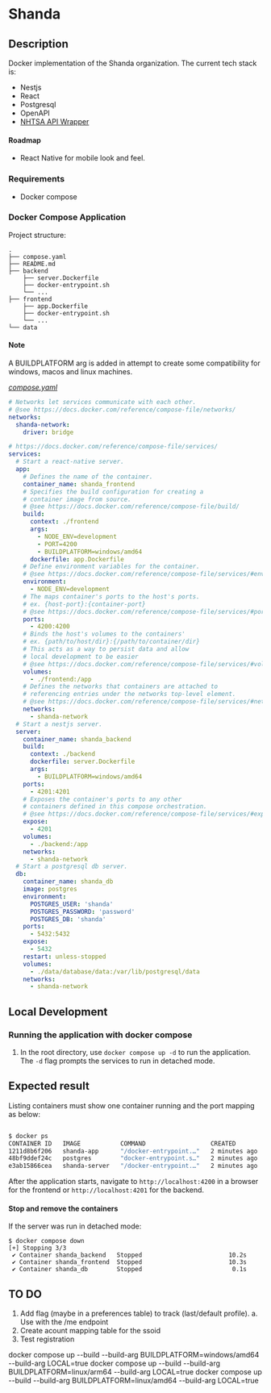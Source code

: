 # Shanda

## Description
Docker implementation of the Shanda organization. The current tech stack is:
* Nestjs
* React
* Postgresql
* OpenAPI
* [NHTSA API Wrapper](https://www.npmjs.com/package/@shaggytools/nhtsa-api-wrapper)

#### Roadmap
* React Native for mobile look and feel.

### Requirements

* Docker compose

### Docker Compose Application

Project structure:
```
.
├── compose.yaml
├── README.md
├── backend
    ├── server.Dockerfile
    ├── docker-entrypoint.sh
    └── ...
├── frontend
    ├── app.Dockerfile
    ├── docker-entrypoint.sh
    └── ...
└── data
```
#### Note
A BUILDPLATFORM arg is added in attempt to create some compatibility for windows, macos and linux machines.

[_compose.yaml_](compose.yaml)
```yaml
# Networks let services communicate with each other.
# @see https://docs.docker.com/reference/compose-file/networks/
networks:
  shanda-network:
    driver: bridge

# https://docs.docker.com/reference/compose-file/services/
services:
  # Start a react-native server.
  app:
    # Defines the name of the container.
    container_name: shanda_frontend
    # Specifies the build configuration for creating a
    # container image from source.
    # @see https://docs.docker.com/reference/compose-file/build/
    build:
      context: ./frontend
      args:
        - NODE_ENV=development
        - PORT=4200
        - BUILDPLATFORM=windows/amd64
      dockerfile: app.Dockerfile
    # Define environment variables for the container.
    # @see https://docs.docker.com/reference/compose-file/services/#environment
    environment:
      - NODE_ENV=development
    # The maps container's ports to the host's ports.
    # ex. {host-port}:{container-port}
    # @see https://docs.docker.com/reference/compose-file/services/#ports
    ports:
      - 4200:4200
    # Binds the host's volumes to the containers'
    # ex. {path/to/host/dir}:{/path/to/container/dir}
    # This acts as a way to persist data and allow
    # local development to be easier
    # @see https://docs.docker.com/reference/compose-file/services/#volumes
    volumes:
      - ./frontend:/app
    # Defines the networks that containers are attached to
    # referencing entries under the networks top-level element.
    # @see https://docs.docker.com/reference/compose-file/services/#networks
    networks:
      - shanda-network
  # Start a nestjs server.
  server:
    container_name: shanda_backend
    build:
      context: ./backend
      dockerfile: server.Dockerfile
      args:
        - BUILDPLATFORM=windows/amd64
    ports:
      - 4201:4201
    # Exposes the container's ports to any other
    # containers defined in this compose orchestration.
    # @see https://docs.docker.com/reference/compose-file/services/#expose
    expose:
      - 4201
    volumes:
      - ./backend:/app
    networks:
      - shanda-network
  # Start a postgresql db server.
  db:
    container_name: shanda_db
    image: postgres
    environment:
      POSTGRES_USER: 'shanda'
      POSTGRES_PASSWORD: 'password'
      POSTGRES_DB: 'shanda'
    ports:
      - 5432:5432
    expose:
      - 5432
    restart: unless-stopped
    volumes:
      - ./data/database/data:/var/lib/postgresql/data
    networks:
      - shanda-network
```

## Local Development
### Running the application with docker compose

1. In the root directory, use `docker compose up -d` to run the application. The `-d` flag prompts the services to run in detached mode.

## Expected result

Listing containers must show one container running and the port mapping as below:
```bash

$ docker ps
CONTAINER ID   IMAGE           COMMAND                  CREATED         STATUS         PORTS                                     NAMES
1211d8b6f206   shanda-app      "/docker-entrypoint.…"   2 minutes ago   Up 2 minutes   0.0.0.0:4200->4200/tcp, 19001-19002/tcp   shanda_frontend
48bf9ddef24c   postgres        "docker-entrypoint.s…"   2 minutes ago   Up 2 minutes   0.0.0.0:5432->5432/tcp                    shanda_db
e3ab15866cea   shanda-server   "/docker-entrypoint.…"   2 minutes ago   Up 2 minutes   0.0.0.0:4201->4201/tcp                    shanda_backend
```

After the application starts, navigate to `http://localhost:4200` in a browser for the frontend or `http://localhost:4201` for the backend.

#### Stop and remove the containers
If the server was run in detached mode:

```
$ docker compose down
[+] Stopping 3/3
 ✔ Container shanda_backend   Stopped                        10.2s
 ✔ Container shanda_frontend  Stopped                        10.3s
 ✔ Container shanda_db        Stopped                         0.1s
```

## TO DO
1. Add flag (maybe in a preferences table) to track (last/default profile).
  a. Use with the /me endpoint
2. Create acount mapping table for the ssoid
3. Test registration


docker compose up --build --build-arg BUILDPLATFORM=windows/amd64 --build-arg LOCAL=true
docker compose up --build --build-arg BUILDPLATFORM=linux/arm64 --build-arg LOCAL=true
docker compose up --build --build-arg BUILDPLATFORM=linux/amd64 --build-arg LOCAL=true